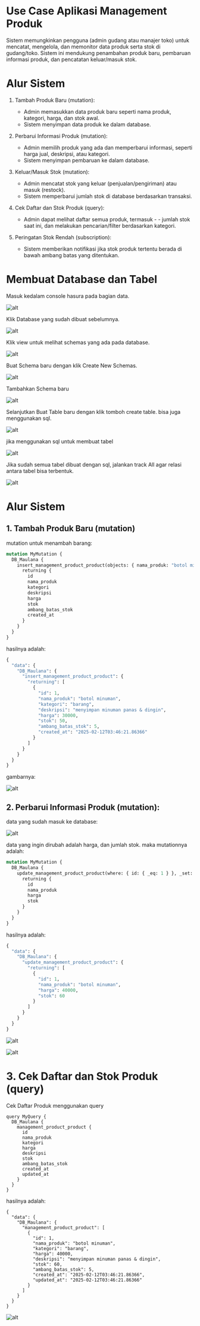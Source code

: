 # Use Case Aplikasi Management Produk

Sistem memungkinkan pengguna (admin gudang atau manajer toko) untuk mencatat, mengelola, dan memonitor data produk serta stok di gudang/toko. Sistem ini mendukung penambahan produk baru, pembaruan informasi produk, dan pencatatan keluar/masuk stok.

# Alur Sistem

1. Tambah Produk Baru (mutation):

   - Admin memasukkan data produk baru seperti nama produk, kategori, harga, dan stok awal.
   - Sistem menyimpan data produk ke dalam database.

2. Perbarui Informasi Produk (mutation):

   - Admin memilih produk yang ada dan memperbarui informasi, seperti harga jual, deskripsi, atau kategori.
   - Sistem menyimpan pembaruan ke dalam database.

3. Keluar/Masuk Stok (mutation):

   - Admin mencatat stok yang keluar (penjualan/pengiriman) atau masuk (restock).
   - Sistem memperbarui jumlah stok di database berdasarkan transaksi.

4. Cek Daftar dan Stok Produk (query):

   - Admin dapat melihat daftar semua produk, termasuk - - jumlah stok saat ini, dan melakukan pencarian/filter berdasarkan kategori.

5. Peringatan Stok Rendah (subscription):

   - Sistem memberikan notifikasi jika stok produk tertentu berada di bawah ambang batas yang ditentukan.

# Membuat Database dan Tabel

Masuk kedalam console hasura pada bagian data.

![alt](/img/hasura_dashboard_data.png)

Klik Database yang sudah dibuat sebelumnya.

![alt](/img/hasura_pilih_database.png)

Klik view untuk melihat schemas yang ada pada database.

![alt](/img/hasura_database_klik_view.png)

Buat Schema baru dengan klik Create New Schemas.

![alt](/img/hasura_create_new_schemas.png)

Tambahkan Schema baru

![alt](/img/hasura_tambahkan_schema_baru.png)

Selanjutkan Buat Table baru dengan klik tomboh create table. bisa juga menggunakan sql.

![alt](/img/hasura_create_new_table.png)

jika menggunakan sql untuk membuat tabel

![alt](/img/hasura_buat_table_produk_dengan_schema.png)

Jika sudah semua tabel dibuat dengan sql, jalankan track All agar relasi antara tabel bisa terbentuk.

![alt](/img/hasura_daftar_tabel.png)

# Alur Sistem

## 1. Tambah Produk Baru (mutation)

mutation untuk menambah barang:

```graphql
mutation MyMutation {
  DB_Maulana {
    insert_management_product_product(objects: { nama_produk: "botol minuman", kategori: "barang", harga: "30000", deskripsi: "menyimpan minuman panas & dingin", stok: 50, ambang_batas_stok: 5 }) {
      returning {
        id
        nama_produk
        kategori
        deskripsi
        harga
        stok
        ambang_batas_stok
        created_at
      }
    }
  }
}
```

hasilnya adalah:

```graphql
{
  "data": {
    "DB_Maulana": {
      "insert_management_product_product": {
        "returning": [
          {
            "id": 1,
            "nama_produk": "botol minuman",
            "kategori": "barang",
            "deskripsi": "menyimpan minuman panas & dingin",
            "harga": 30000,
            "stok": 50,
            "ambang_batas_stok": 5,
            "created_at": "2025-02-12T03:46:21.86366"
          }
        ]
      }
    }
  }
}
```

gambarnya:

![alt](/img/mutation_menambah_produk_baru.png)

## 2. Perbarui Informasi Produk (mutation):

data yang sudah masuk ke database:

![alt](/img/hasura_produk_botol_minuman.png)

data yang ingin dirubah adalah harga, dan jumlah stok. maka mutationnya adalah:

```graphql
mutation MyMutation {
  DB_Maulana {
    update_management_product_product(where: { id: { _eq: 1 } }, _set: { stok: 60, harga: "40000" }) {
      returning {
        id
        nama_produk
        harga
        stok
      }
    }
  }
}
```

hasilnya adalah:

```graphql
{
  "data": {
    "DB_Maulana": {
      "update_management_product_product": {
        "returning": [
          {
            "id": 1,
            "nama_produk": "botol minuman",
            "harga": 40000,
            "stok": 60
          }
        ]
      }
    }
  }
}
```

![alt](/img/hasura_update_product.png)

![alt](/img/hasura_data_terupdate.png)

# 3. Cek Daftar dan Stok Produk (query)

Cek Daftar Produk menggunakan query

```
query MyQuery {
  DB_Maulana {
    management_product_product {
      id
      nama_produk
      kategori
      harga
      deskripsi
      stok
      ambang_batas_stok
      created_at
      updated_at
    }
  }
}

```

hasilnya adalah:

```
{
  "data": {
    "DB_Maulana": {
      "management_product_product": [
        {
          "id": 1,
          "nama_produk": "botol minuman",
          "kategori": "barang",
          "harga": 40000,
          "deskripsi": "menyimpan minuman panas & dingin",
          "stok": 60,
          "ambang_batas_stok": 5,
          "created_at": "2025-02-12T03:46:21.86366",
          "updated_at": "2025-02-12T03:46:21.86366"
        }
      ]
    }
  }
}
```

![alt](/img/hasura_query_graphql.png)
